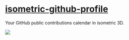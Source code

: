 # [isometric-github-profile](https://isometric-github-profile.herokuapp.com/)

Your GitHub public contributions calendar in isometric 3D.

![](http://i.imgur.com/Z3q5LLe.png)

